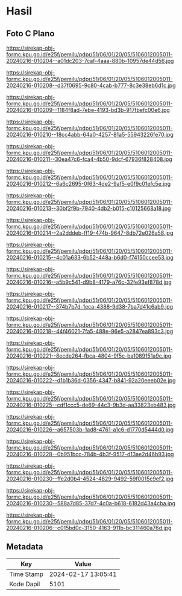 # Hasil

## Foto C Plano

https://sirekap-obj-formc.kpu.go.id/e25f/pemilu/pdpr/51/06/01/20/05/5106012005011-20240216-010204--a01dc203-7caf-4aaa-880b-10957de44d56.jpg

https://sirekap-obj-formc.kpu.go.id/e25f/pemilu/pdpr/51/06/01/20/05/5106012005011-20240216-010208--d37f0695-9c80-4cab-b777-8c3e38eb6d1c.jpg

https://sirekap-obj-formc.kpu.go.id/e25f/pemilu/pdpr/51/06/01/20/05/5106012005011-20240216-010209--1184f8ad-7ebe-4193-bd3b-917fbefc00e6.jpg

https://sirekap-obj-formc.kpu.go.id/e25f/pemilu/pdpr/51/06/01/20/05/5106012005011-20240216-010210--18cc4abb-64a0-4257-81a5-55943226fe70.jpg

https://sirekap-obj-formc.kpu.go.id/e25f/pemilu/pdpr/51/06/01/20/05/5106012005011-20240216-010211--30ea47c6-fca4-4b50-9dcf-67936f828408.jpg

https://sirekap-obj-formc.kpu.go.id/e25f/pemilu/pdpr/51/06/01/20/05/5106012005011-20240216-010212--6a6c2695-0f63-4de2-9af5-e0f9c01efc5e.jpg

https://sirekap-obj-formc.kpu.go.id/e25f/pemilu/pdpr/51/06/01/20/05/5106012005011-20240216-010213--30bf2f9b-7940-4db2-b015-c10125668a18.jpg

https://sirekap-obj-formc.kpu.go.id/e25f/pemilu/pdpr/51/06/01/20/05/5106012005011-20240216-010214--2a2dddeb-ff19-474b-9647-8db72e026a58.jpg

https://sirekap-obj-formc.kpu.go.id/e25f/pemilu/pdpr/51/06/01/20/05/5106012005011-20240216-010215--4c01a633-6b52-448a-b6d0-f74150ccee53.jpg

https://sirekap-obj-formc.kpu.go.id/e25f/pemilu/pdpr/51/06/01/20/05/5106012005011-20240216-010216--a5b9c541-d9b8-4179-a76c-32fe93ef878d.jpg

https://sirekap-obj-formc.kpu.go.id/e25f/pemilu/pdpr/51/06/01/20/05/5106012005011-20240216-010217--374b7b7d-1eca-4388-9d38-7ba7d41c6ab9.jpg

https://sirekap-obj-formc.kpu.go.id/e25f/pemilu/pdpr/51/06/01/20/05/5106012005011-20240216-010218--44f46021-7fa5-488e-96e5-a2847ea893c3.jpg

https://sirekap-obj-formc.kpu.go.id/e25f/pemilu/pdpr/51/06/01/20/05/5106012005011-20240216-010221--8ecde264-fbca-4804-9f5c-ba1089151a9c.jpg

https://sirekap-obj-formc.kpu.go.id/e25f/pemilu/pdpr/51/06/01/20/05/5106012005011-20240216-010222--d1b1b36d-0356-4347-b841-92a20eeeb02e.jpg

https://sirekap-obj-formc.kpu.go.id/e25f/pemilu/pdpr/51/06/01/20/05/5106012005011-20240216-010225--cdf1ccc5-de69-44c3-9b3d-aa33823eb483.jpg

https://sirekap-obj-formc.kpu.go.id/e25f/pemilu/pdpr/51/06/01/20/05/5106012005011-20240216-010226--a657503b-1ad8-4761-a1c6-d1770d5444d0.jpg

https://sirekap-obj-formc.kpu.go.id/e25f/pemilu/pdpr/51/06/01/20/05/5106012005011-20240216-010228--0b951bcc-784b-4b3f-9517-d13ae2d46b93.jpg

https://sirekap-obj-formc.kpu.go.id/e25f/pemilu/pdpr/51/06/01/20/05/5106012005011-20240216-010230--ffe2d0b4-4524-4829-9492-59f0015c9ef2.jpg

https://sirekap-obj-formc.kpu.go.id/e25f/pemilu/pdpr/51/06/01/20/05/5106012005011-20240216-010230--588a7d85-37d7-4c0a-b618-6182d43a4cba.jpg

https://sirekap-obj-formc.kpu.go.id/e25f/pemilu/pdpr/51/06/01/20/05/5106012005011-20240216-010206--c015bd0c-3150-4163-911b-bc311460a76d.jpg


## Metadata

| Key        | Value               |
| ---------- | ------------------- |
| Time Stamp | 2024-02-17 13:05:41 |
| Kode Dapil | 5101                |




